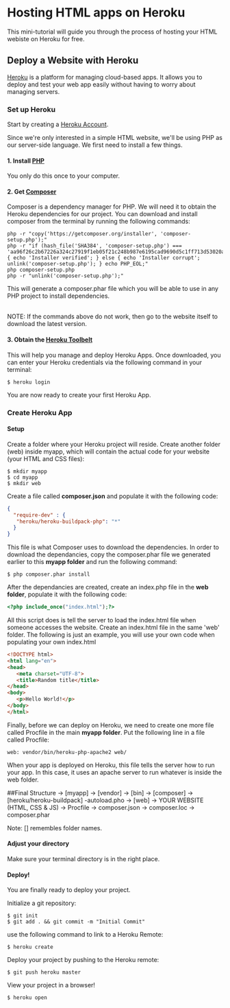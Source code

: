 # Hosting HTML apps on Heroku
This mini-tutorial will guide you through the process of hosting your HTML webiste on Heroku for free. 

## Deploy a Website with Heroku
[Heroku](https://www.heroku.com/) is a platform for managing cloud-based apps. It allows you to deploy and test your web app easily without having to worry about managing servers. 

### Set up Heroku
Start by creating a [Heroku Account](https://toolbelt.heroku.com/).

Since we're only interested in a simple HTML website, we'll be using PHP as our server-side language. We first need to install a few things.

#### 1. Install [PHP](http://php.net/)
You only do this once to your computer. 

#### 2. Get [Composer](https://getcomposer.org/download/)
Composer is a dependency manager for PHP. We will need it to obtain the Heroku dependencies for our project. 
You can download and install composer from the terminal by running the following commands:

```
php -r "copy('https://getcomposer.org/installer', 'composer-setup.php');"
php -r "if (hash_file('SHA384', 'composer-setup.php') === 'aa96f26c2b67226a324c27919f1eb05f21c248b987e6195cad9690d5c1ff713d53020a02ac8c217dbf90a7eacc9d141d') { echo 'Installer verified'; } else { echo 'Installer corrupt'; unlink('composer-setup.php'); } echo PHP_EOL;"
php composer-setup.php
php -r "unlink('composer-setup.php');"
```

This will generate a composer.phar file which you will be able to use in any PHP project to install dependencies. 

</br>
NOTE: If the commands above do not work, then go to the website itself to download the latest version. 

#### 3. Obtain the [Heroku Toolbelt](https://toolbelt.heroku.com/)
This will help you manage and deploy Heroku Apps.
Once downloaded, you can enter your Heroku credentials via the following command in your terminal:

```
$ heroku login
```

You are now ready to create your first Heroku App.

### Create Heroku App 

#### Setup
Create a folder where your Heroku project will reside. Create another folder (web) inside myapp, which will contain the actual code for your website (your HTML and CSS files):

```
$ mkdir myapp
$ cd myapp
$ mkdir web
```

Create a file called **composer.json** and populate it with the following code:

```json
{
  "require-dev" : {
   "heroku/heroku-buildpack-php": "*"
  }
}
```

This file is what Composer uses to download the dependencies. 
In order to download the dependancies, copy the composer.phar file we generated earlier to this **myapp folder** and run the following command:

```
$ php composer.phar install
```

After the dependancies are created, create an index.php file in the **web folder**, populate it with the following code:

```PHP
<?php include_once("index.html");?>
```

All this script does is tell the server to load the index.html file when someone accesses the website. Create an index.html file in the same 'web' folder. 
The following is just an example, you will use your own code when populating your own index.html

```html
<!DOCTYPE html>
<html lang="en">
<head>
   <meta charset="UTF-8">
   <title>Random title</title>
</head>
<body>
   <p>Hello World!</p>
</body>
</html>
```

Finally, before we can deploy on Heroku, we need to create one more file called Procfile in the main **myapp folder**.
Put the following line in a file called Procfile:

```
web: vendor/bin/heroku-php-apache2 web/
```

When your app is deployed on Heroku, this file tells the server how to run your app. In this case, it uses an apache server to run whatever is inside the web folder.


##Final Structure
    -> [myapp]
        -> [vendor]
            -> [bin]
            -> [composer]
            -> [heroku/heroku-buildpack]
            -autoload.pho
        -> [web]
            -> YOUR WEBSITE (HTML, CSS & JS)
        -> Procfile
        -> composer.json
        -> composer.loc
        -> composer.phar
        
 Note: [] remembles folder names.
        
#### Adjust your directory
Make sure your terminal directory is in the right place. 

#### Deploy!
You are finally ready to deploy your project. 

Initialize a git repository:

```
$ git init
$ git add . && git commit -m "Initial Commit"
```

use the following command to link to a Heroku Remote:

```
$ heroku create
```

Deploy your project by pushing to the Heroku remote:

```
$ git push heroku master
```

View your project in a browser!

```
$ heroku open
```





